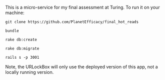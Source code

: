 This is a micro-service for my final assessment at Turing. To run it on your machine:

`git clone https://github.com/PlanetEfficacy/final_hot_reads`

`bundle`

`rake db:create`

`rake db:migrate`

`rails s -p 3001` 

Note, the URLockBox will only use the deployed version of this app, not a locally running version.
